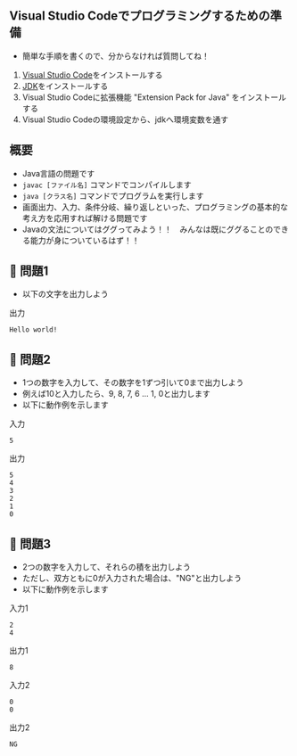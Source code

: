 ## Visual Studio Codeでプログラミングするための準備

- 簡単な手順を書くので、分からなければ質問してね！

1. [Visual Studio Code](https://azure.microsoft.com/ja-jp/products/visual-studio-code/)をインストールする
2. [JDK](https://www.oracle.com/java/technologies/downloads/)をインストールする
3. Visual Studio Codeに拡張機能 "Extension Pack for Java" をインストールする
4. Visual Studio Codeの環境設定から、jdkへ環境変数を通す

## 概要

- Java言語の問題です
- `javac [ファイル名]` コマンドでコンパイルします
- `java [クラス名]` コマンドでプログラムを実行します
- 画面出力、入力、条件分岐、繰り返しといった、プログラミングの基本的な考え方を応用すれば解ける問題です
- Javaの文法についてはググってみよう！！　みんなは既にググることのできる能力が身についているはず！！

## :turtle: 問題1

- 以下の文字を出力しよう

出力

```
Hello world!
```

## :dog: 問題2

- 1つの数字を入力して、その数字を1ずつ引いて0まで出力しよう
- 例えば10と入力したら、9, 8, 7, 6 ... 1, 0と出力します
- 以下に動作例を示します

入力

```
5
```

出力

```
5
4
3
2
1
0
```


## :bear: 問題3

- 2つの数字を入力して、それらの積を出力しよう
- ただし、双方ともに0が入力された場合は、"NG"と出力しよう
- 以下に動作例を示します

入力1

```
2
4
```

出力1

```
8
```

入力2

```
0
0
```

出力2

```
NG
```
